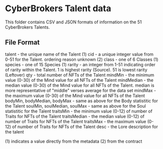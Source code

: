 # CyberBrokers Talent data

This folder contains CSV and JSON formats of information on the 51 CyberBrokers Talents.

## File Format
talent - the unique name of the Talent (1)
cid - a unique integer value from 0-51 for the Talent.  ordering reason unknown (2)
class - one of 6 Classes (1)
species - one of 15 Species (1)
rarity - an integer from 1-51 indicating order of rarity within the Talent.  1 is highest rarity (Source).  51 is lowest rarity (Leftover)
qty - total number of NFTs of the Talent
mindMin - the minimum value (0-30) of the Mind value for all NFTs of the Talent
mindMedian - the median value (0-30) of the Mind value for all NFTs of the Talent.  median is more representative of "middle" verses average for the data set
mindMax - the maximum value (0-30) of the Mind value for all NFTs of the Talent
bodyMin, bodyMedian, bodyMax - same as above for the Body statistitic for the Talent
soulMin, soulMedian, soulMax - same as above for the Soul statistitic for the Talent
traitsMin - the minimum value (0-12) of number of Traits for NFTs of the Talent
traitsMedian - the median value (0-12) of number of Traits for NFTs of the Talent
traitsMax - the maximum value (0-12) of number of Traits for NFTs of the Talent
desc - the Lore description for the talent

(1) indicates a value directly from the metadata
(2) from the contract

